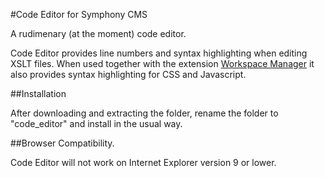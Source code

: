 #Code Editor for Symphony CMS

A rudimenary (at the moment) code editor.

Code Editor provides line numbers and syntax highlighting when editing XSLT files. When used together with the extension [Workspace Manager](https://github.com/Petertron/workspace_manager.git) it also provides syntax highlighting for CSS and Javascript.

##Installation

After downloading and extracting the folder, rename the folder to "code_editor" and  install in the usual way.

##Browser Compatibility.

Code Editor will not work on Internet Explorer version 9 or lower.